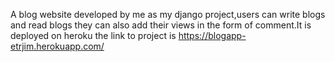 A blog website developed by me as my django project,users can write blogs and read blogs they can also add their views in the form of comment.It is deployed on heroku the link to project is https://blogapp-etrjim.herokuapp.com/
